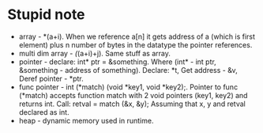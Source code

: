 # Stupid note

* array - *(a+i). When we reference a[n] it gets address of a (which is first element) plus n number of bytes in the datatype the pointer references.
* multi dim array - *(*(a+i)+j). Same stuff as array.
* pointer - declare: int* ptr = &something. Where (int* - int ptr, &something - address of something). Declare: *t, Get address - &v, Deref pointer - *ptr.
* func pointer - int \(\*match) (void \*key1, void \*key2);. Pointer to func (*match) accepts function match with 2 void pointers (key1, key2) and returns int. Call: retval = match (&x, &y); Assuming that x, y and retval declared as int.
* heap - dynamic memory used in runtime.
